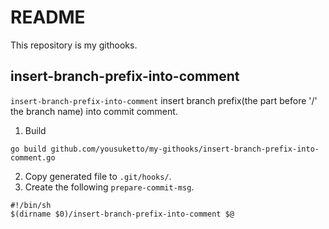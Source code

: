 # README
This repository is my githooks.

## insert-branch-prefix-into-comment
`insert-branch-prefix-into-comment` insert branch prefix(the part before '/' the branch name) into commit comment.

1. Build
```
go build github.com/yousuketto/my-githooks/insert-branch-prefix-into-comment.go
```
2. Copy generated file to `.git/hooks/`.
3. Create the following `prepare-commit-msg`.
```
#!/bin/sh
$(dirname $0)/insert-branch-prefix-into-comment $@
```
